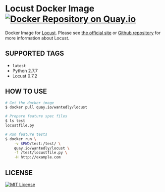 # Locust Docker Image [![Docker Repository on Quay.io](https://quay.io/repository/wantedly/locust/status "Docker Repository on Quay.io")](https://quay.io/repository/wantedly/locust)
Docker Image for [Locust](http://locust.io/).
Please see [the official site](https://github.com/ryotarai/infrataster/) or [Github repository](https://github.com/locustio/locust) for more information about Locust.

## SUPPORTED TAGS

* `latest`
 * Python 2.7.7
 * Locust 0.7.2

## HOW TO USE

```bash
# Get the docker image
$ docker pull quay.io/wantedly/locust

# Prepare feature spec files
$ ls test
locustfile.py

# Run feature tests
$ docker run \
    -v $PWD/test:/test/ \
    quay.io/wantedly/locust \
    -f /test/locustfile.py \
    -H http://example.com
```

## LICENSE
[![MIT License](http://img.shields.io/badge/license-MIT-blue.svg?style=flat)](LICENSE)
